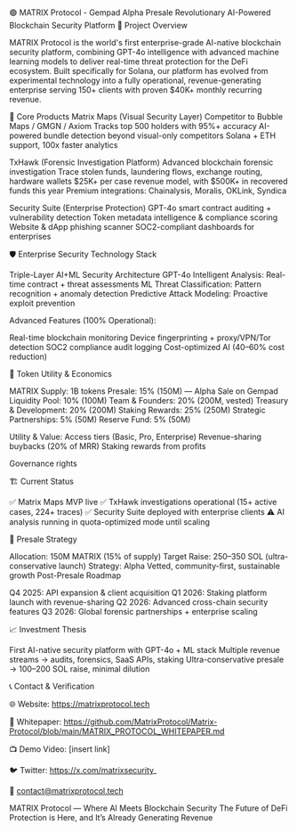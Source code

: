 🟢 MATRIX Protocol - Gempad Alpha Presale
Revolutionary AI-Powered Blockchain Security Platform
🚀 Project Overview

MATRIX Protocol is the world's first enterprise-grade AI-native blockchain security platform, combining GPT-4o intelligence with advanced machine learning models to deliver real-time threat protection for the DeFi ecosystem. Built specifically for Solana, our platform has evolved from experimental technology into a fully operational, revenue-generating enterprise serving 150+ clients with proven $40K+ monthly recurring revenue.

🔑 Core Products
Matrix Maps (Visual Security Layer)
Competitor to Bubble Maps / GMGN / Axiom
Tracks top 500 holders with 95%+ accuracy
AI-powered bundle detection beyond visual-only competitors
Solana + ETH support, 100x faster analytics

TxHawk (Forensic Investigation Platform)
Advanced blockchain forensic investigation
Trace stolen funds, laundering flows, exchange routing, hardware wallets
$25K+ per case revenue model, with $500K+ in recovered funds this year
Premium integrations: Chainalysis, Moralis, OKLink, Syndica

Security Suite (Enterprise Protection)
GPT-4o smart contract auditing + vulnerability detection
Token metadata intelligence & compliance scoring
Website & dApp phishing scanner
SOC2-compliant dashboards for enterprises

🛡️ Enterprise Security Technology Stack

Triple-Layer AI+ML Security Architecture
GPT-4o Intelligent Analysis: Real-time contract + threat assessments
ML Threat Classification: Pattern recognition + anomaly detection
Predictive Attack Modeling: Proactive exploit prevention

Advanced Features (100% Operational):

Real-time blockchain monitoring
Device fingerprinting + proxy/VPN/Tor detection
SOC2 compliance audit logging
Cost-optimized AI (40–60% cost reduction)

🎯 Token Utility & Economics

MATRIX Supply: 1B tokens
Presale: 15% (150M) — Alpha Sale on Gempad
Liquidity Pool: 10% (100M)
Team & Founders: 20% (200M, vested)
Treasury & Development: 20% (200M)
Staking Rewards: 25% (250M)
Strategic Partnerships: 5% (50M)
Reserve Fund: 5% (50M)

Utility & Value:
Access tiers (Basic, Pro, Enterprise)
Revenue-sharing buybacks (20% of MRR)
Staking rewards from profits

Governance rights

🏗️ Current Status

✅ Matrix Maps MVP live
✅ TxHawk investigations operational (15+ active cases, 224+ traces)
✅ Security Suite deployed with enterprise clients
⚠️ AI analysis running in quota-optimized mode until scaling

🚀 Presale Strategy

Allocation: 150M MATRIX (15% of supply)
Target Raise: 250–350 SOL (ultra-conservative launch)
Strategy: Alpha Vetted, community-first, sustainable growth
Post-Presale Roadmap

Q4 2025: API expansion & client acquisition
Q1 2026: Staking platform launch with revenue-sharing
Q2 2026: Advanced cross-chain security features
Q3 2026: Global forensic partnerships + enterprise scaling

📈 Investment Thesis


First AI-native security platform with GPT-4o + ML stack
Multiple revenue streams → audits, forensics, SaaS APIs, staking
Ultra-conservative presale → 100–200 SOL raise, minimal dilution

📞 Contact & Verification

🌐 Website: https://matrixprotocol.tech

📄 Whitepaper: https://github.com/MatrixProtocol/Matrix-Protocol/blob/main/MATRIX_PROTOCOL_WHITEPAPER.md

📺 Demo Video: [insert link]

🐦 Twitter: https://x.com/matrixsecurity_

📧 contact@matrixprotocol.tech

MATRIX Protocol — Where AI Meets Blockchain Security
The Future of DeFi Protection is Here, and It’s Already Generating Revenue
